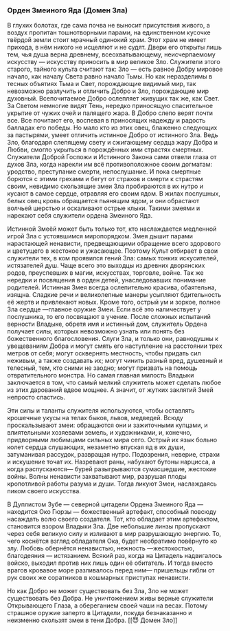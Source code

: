 ###  Орден Змеиного Яда (Домен Зла)

В глухих болотах, где сама почва не выносит присутствия живого, а воздух пропитан тошнотворными парами, на единственном кусочке твёрдой земли стоит мрачный одинокий храм. Этот храм не имеет прихода, в нём никого не исцеляют и не судят. Двери его открыты лишь тем, чья душа верна древнему, всеохватывающему, неисчерпаемому искусству — искусству приносить в мир великое Зло. Служители этого старого, тайного культа считают так: Зло — есть равное Добру мировое начало, как началу Света равно начало Тьмы. Но как неразделимы в тесных объятиях Тьма и Свет, порождающие видимый мир, так невозможно разлучить и отличить Добро и Зло, порождающие мир духовный. Всепочитаемое Добро ослепляет живущих так же, как Свет. За Светом немногие видят Тень, нередко приносящую спасительное укрытие от чужих очей и палящего жара. В Добро слепо верят почти все. Все почитают его, воспевая в приносящих надежду и радость балладах его победы. Но мало кто из этих овец, блаженно следующих за пастырями, умеет отличить истинное Добро от истинного Зла. Ведь Зло, благодаря слепящему свету и сжигающему сердца жару Добра и Любви, смогло укрыться в порождённых ими страстях смертных. Служители Доброй Госпожи и Истинного Закона сами отвели глаза от духов Зла, когда нарекли им всё противоположное своим догматам: уродство, преступание смерти, непослушание. И пока смертные борются с этими грехами и бегут от страхов и смерти к страстям своим, невидимо скользящие змеи Зла пробираются в их нутро и кусают в самое сердце, отравляя его своим ядом. В жилах послушных, белых овец кровь обращается пьянящим ядом, и они обрастают волчьей шерстью и оскаливают острые клыки. Такими змеями и нарекают себя служители ордена Змеиного Яда.

Истинной Змеёй может быть только тот, кто наслаждается медленной игрой Зла с устоявшимся миропорядком. Змея дышит парами нарастающей ненависти, предвещающими обращение всего здорового и цветущего в жестокое и ужасающее. Поэтому Культ отбирает в свои служители тех, в ком проявился гений Зла: самых тонких искусителей, истязателей душ. Чаще всего это выходцы из древних дворянских родов, преуспевших в магии, искусствах, торговле, войне. Так же нередки и посвящения в орден детей, унаследовавших понимание родителей. Истинная Змея всегда ослепительно красива, обаятельна, изящна. Сладкие речи и великолепные манеры усыпляют бдительность её жертв и привлекают новых. Кроме того, острый ум и зоркое, полное Зла сердце —главное оружие Змеи. Если всё это наличествует у послушника, то его посвящают в учение. После сложных испытаний верности Владыке, обретя имя и истинный дом, служитель Ордена получает силы, которых невозможно узнать или понять без божественного благословения. Слуги Зла, и только они, равнодушны к увещеваниям Добра и могут смять его наступление на расстоянии трех метров от себя; могут осквернять местность, чтобы придать сил неживым, а также создавать их; могут чинить разный вред, душевный и телесный, тем, кто сними не заодно; могут призвать на помощь отвратительного монстра. Но самая главная милость Владыки заключается в том, что самый мелкий служитель может сделать любое из этих дарований вдвое мощнее. А значит, от жутких заклятий Змей непросто спастись.

Эти силы и таланты служителя используются, чтобы оставлять крошечные укусы на телах быков, львов, медведей. Всюду проскальзывают змеи: обращаются они и зажиточными купцами, и влиятельными хозяевами земель, и художниками, и, конечно, придворными любимцами сильных мира сего. Острый их язык больно колет сердца слушающих, незаметно впуская яд в их души, затуманивая рассудок, развращая нутро. Подозрения, неверие, страхи и искушение точат их. Назревают раны, набухают бутоны нарцисса, а когда распускаются— бурей разыгрываются сумасшедшие, жестокие войны. Волны ненависти захватывают мир, разрушая плоды кропотливой работы разума и души. Тогда ликуют Змеи, наслаждаясь пиком своего искусства.

В Дуплистом Зубе — северной цитадели Ордена Змеиного Яда — находится Око Гюрзы — божественный артефакт, способный повсюду насаждать волю своего создателя. Тот, кто обладает этим артефактом, становится взором Владыки Зла. Две небольшие линзы пропускают через себя великую силу и изливают в мир разрушающую энергию. То, чего коснётся взгляд обладателя Ока, будет необратимо повёрнуто ко злу. Любовь обернётся ненавистью, нежность —жестокостью, благодеяния — истязанием. Всякий раз, когда на Цитадель надвигалось войско, выходил против них лишь один её обитатель. И тогда вместо врагов кровавое море разливалось перед ним— пришельцы гибли от рук своих же соратников в кошмарных приступах ненависти.

Но как Добро не может существовать без Зла, Зло не может существовать без Добра. Не уничтожением живы верные служители Открывающего Глаза, а обереганием своей чаши на весах. Потому страшное оружие заперто в Цитадели, покуда безнаказанно и неизменно скользят змеи в тени Добра.
[[😈 Домен Зло]]